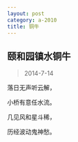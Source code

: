 ```yaml
---
layout: post
category: a-2010
title: 铜牛
---
```


## 颐和园镇水铜牛 ##

> 2014-7-14

落日无声听云解，

小桥有意任水流。

几见风和星斗稀，

历经波动鬼神愁。 